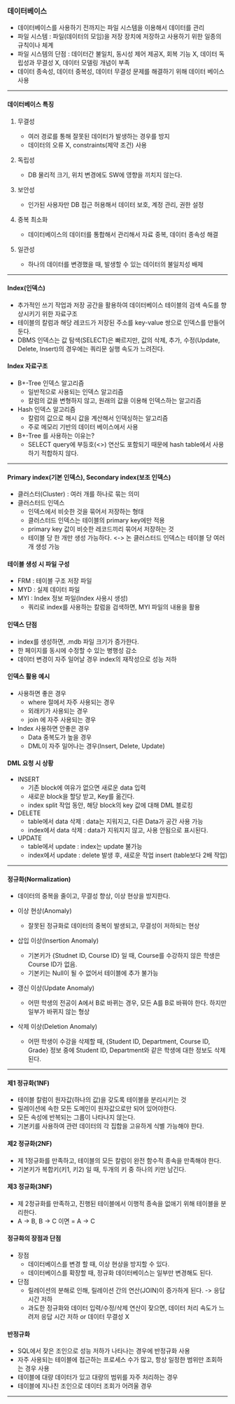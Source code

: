 ### 데이터베이스
- 데이터베이스를 사용하기 전까지는 파일 시스템을 이용해서 데이터를 관리
- 파일 시스템 : 파일(데이터의 모임)을 저장 장치에 저장하고 사용하기 위한 일종의 규칙이나 체계
- 파일 시스템의 단점 : 데이터간 불일치, 동시성 제어 제공X, 회복 기능 X, 데이터 독립성과 무결성 X, 데이터 모델링 개념이 부족
- 데이터 종속성, 데이터 중복성, 데이터 무결성 문제를 해결하기 위해 데이터 베이스 사용


---
#### 데이터베이스 특징
1. 무결성
   - 여러 경로를 통해 잘못된 데이터가 발생하는 경우를 방지
   - 데이터의 오류 X, constraints(제약 조건) 사용


2. 독립성
   - DB 물리적 크기, 위치 변경에도 SW에 영향을 끼치지 않는다. 


3. 보안성
   - 인가된 사용자만 DB 접근 허용해서 데이터 보호, 계정 관리, 권한 설정 


4. 중복 최소화
   - 데이터베이스의 데이터를 통합해서 관리해서 자료 중복, 데이터 종속성 해결 


5. 일관성
   - 하나의 데이터를 변경했을 때, 발생할 수 있는 데이터의 불일치성 배제


---
#### Index(인덱스)
- 추가적인 쓰기 작업과 저장 공간을 활용하여 데이터베이스 테이블의 검색 속도를 향상시키기 위한 자료구조
- 테이블의 칼럼과 해당 레코드가 저장된 주소를 key-value 쌍으로 인덱스를 만들어 둔다.
- DBMS 인덱스는 값 탐색(SELECT)은 빠르지만, 값의 삭제, 추가, 수정(Update, Delete, Insert)의 경우에는 쿼리문 실행 속도가 느려진다.


#### Index 자료구조
- B+-Tree 인덱스 알고리즘
  - 일반적으로 사용되는 인덱스 알고리즘
  - 칼럼의 값을 변형하지 않고, 원래의 값을 이용해 인덱스하는 알고리즘
- Hash 인덱스 알고리즘
  - 칼럼의 값으로 해시 값을 계산해서 인덱싱하는 알고리즘
  - 주로 메모리 기반의 데이터 베이스에서 사용
- B+-Tree 를 사용하는 이유는?
  - SELECT query에 부등호(<>) 연산도 포함되기 때문에 hash table에서 사용하기 적합하지 않다.


---
#### Primary index(기본 인덱스), Secondary index(보조 인덱스)
- 클러스터(Cluster) : 여러 개를 하나로 묶는 의미
- 클러스터드 인덱스
  - 인덱스에서 비슷한 것을 묶어서 저장하는 형태
  - 클러스터드 인덱스는 테이블의 primary key에만 적용
  - primary key 값이 비슷한 레코드끼리 묶어서 저장하는 것
  - 테이블 당 한 개만 생성 가능하다. <-> 논 클러스터드 인덱스는 테이블 당 여러개 생성 가능


#### 테이블 생성 시 파일 구성
- FRM : 테이블 구조 저장 파일
- MYD : 실제 데이터 파일
- MYI : Index 정보 파일(Index 사용시 생성)
  - 쿼리로 index를 사용하는 칼럼을 검색하면, MYI 파일의 내용을 활용


#### 인덱스 단점
- index를 생성하면, .mdb 파일 크기가 증가한다.
- 한 페이지를 동시에 수정할 수 있는 병행성 감소
- 데이터 변경이 자주 일어날 경우 index의 재작성으로 성능 저하


#### 인덱스 활용 예시
- 사용하면 좋은 경우
  - where 절에서 자주 사용되는 경우
  - 외래키가 사용되는 경우
  - join 에 자주 사용되는 경우
- Index 사용하면 안좋은 경우
  - Data 중복도가 높을 경우
  - DML이 자주 일어나는 경우(Insert, Delete, Update)

#### DML 요청 시 상황
- INSERT
  - 기존 block에 여유가 없으면 새로운 data 입력
  - 새로운 block을 할당 받고, Key를 옮긴다.
  - index split 작업 동안, 해당 block의 key 값에 대해 DML 블로킹
- DELETE
  - table에서 data 삭제 : data는 지워지고, 다른 Data가 공간 사용 가능
  - index에서 data 삭제 : data가 지워지지 않고, 사용 안됨으로 표시된다.
- UPDATE
  - table에서 update : index는 update 불가능
  - index에서 update : delete 발생 후, 새로운 작업 insert (table보다 2배 작업)


---
#### 정규화(Normalization)
- 데이터의 중복을 줄이고, 무결성 향상, 이상 현상을 방지한다.

- 이상 현상(Anomaly)
  - 잘못된 정규화로 데이터의 중복이 발생되고, 무결성이 저하되는 현상
- 삽입 이상(Insertion Anomaly)
  - 기본키가 {Studnet ID, Course ID} 일 때, Course를 수강하지 않은 학생은 Course ID가 없음.
  - 기본키는 Null이 될 수 없어서 테이블에 추가 불가능
- 갱신 이상(Update Anomaly)
  - 어떤 학생의 전공이 A에서 B로 바뀌는 경우, 모든 A를 B로 바꿔야 한다. 하지만 일부가 바뀌지 않는 형상
- 삭제 이상(Deletion Anomaly)
  - 어떤 학생이 수강을 삭제할 때, {Student ID, Department, Course ID, Grade} 정보 중에 Student ID, Department와 같은 학생에 대한 정보도 삭제 된다.


---
#### 제1 정규화(1NF)
- 테이블 칼럼이 원자값(하나의 값)을 갖도록 테이블을 분리시키는 것
- 릴레이션에 속한 모든 도메인이 원자값으로만 되어 있어야한다.
- 모든 속성에 반복되는 그룹이 나타나지 않는다.
- 기본키를 사용하여 관련 데이터의 각 집합을 고유하게 식별 가능해야 한다.

#### 제2 정규화(2NF)
- 제 1정규화를 만족하고, 테이블의 모든 칼럼이 완전 함수적 종속을 만족해야 한다.
- 기본키가 복합키(키1, 키2) 일 때, 두개의 키 중 하나의 키만 남긴다.

#### 제3 정규화(3NF)
- 제 2정규화를 만족하고, 진행된 테이블에서 이행적 종속을 없애기 위해 테이블을 분리한다.
- A -> B, B -> C 이면 = A -> C

#### 정규화의 장점과 단점
- 장점
  - 데이터베이스를 변경 할 때, 이상 현상을 방지할 수 있다.
  - 데이터베이스를 확장할 때, 정규화 데이터베이스는 일부만 변경해도 된다.
- 단점
  - 릴레이션의 분해로 인해, 릴레이션 간의 연산(JOIN)이 증가하게 된다. -> 응답 시간 저하
  - 과도한 정규화와 데이터 입력/수정/삭제 연산이 잦으면, 데이터 처리 속도가 느려저 응답 시간 저하 or 데이터 무결성 X

#### 반정규화
- SQL에서 잦은 조인으로 성능 저하가 나타나는 경우에 반정규화 사용
- 자주 사용되는 테이블에 접근하는 프로세스 수가 많고, 항상 일정한 범위만 조회하는 경우 사용
- 테이블에 대량 데이터가 있고 대량의 범위를 자주 처리하는 경우
- 테이블에 지나친 조인으로 데이터 조회가 어려울 경우


---